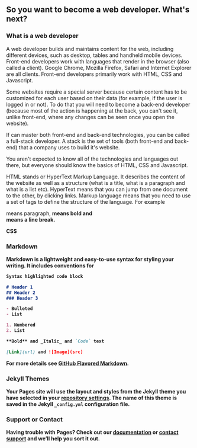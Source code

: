 ## So you want to become a web developer. What's next?

### What is a web developer
A web developer builds and maintains content for the web, including different devices, such as desktop, tables and handheld mobile devices. Front-end developers work with languages that render in the browser (also called a client). Google Chrome, Mozilla Firefox, Safari and Internet Explorer are all clients. Front-end developers primarily work with HTML, CSS and Javascript.

Some websites require a special server because certain content has to be customized for each user based on their data (for example, if the user is logged in or not). To do that you will need to become a back-end developer (because most of the action is happening at the back, you can't see it, unlike front-end, where any changes can be seen once you open the website). 

If can master both front-end and back-end technologies, you can be called a full-stack developer. A stack is the set of tools (both front-end and back-end) that a company uses to build it's website. 

You aren't expected to know all of the technologies and languages out there, but everyone should know the basics of HTML, CSS and Javascript. 

HTML
stands or HyperText Markup Language. It describes the content of the website as well as a structure (what is a title, what is a paragraph and what is a list etc). HyperText means that you can jump from one document to the other, by clicking links. 
Markup language means that you need to use a set of tags to define the structure of the language. For example <p> means paragraph, <strong> means bold and <br> means a line break. 
  
CSS

### Markdown

Markdown is a lightweight and easy-to-use syntax for styling your writing. It includes conventions for

```markdown
Syntax highlighted code block

# Header 1
## Header 2
### Header 3

- Bulleted
- List

1. Numbered
2. List

**Bold** and _Italic_ and `Code` text

[Link](url) and ![Image](src)
```

For more details see [GitHub Flavored Markdown](https://guides.github.com/features/mastering-markdown/).

### Jekyll Themes

Your Pages site will use the layout and styles from the Jekyll theme you have selected in your [repository settings](https://github.com/edieblu/girls-code-meetup/settings). The name of this theme is saved in the Jekyll `_config.yml` configuration file.

### Support or Contact

Having trouble with Pages? Check out our [documentation](https://help.github.com/categories/github-pages-basics/) or [contact support](https://github.com/contact) and we’ll help you sort it out.
